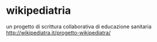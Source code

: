 # wikipediatria
un progetto di scrittura collaborativa di educazione sanitaria 
http://wikipediatra.it/progetto-wikipediatra/

